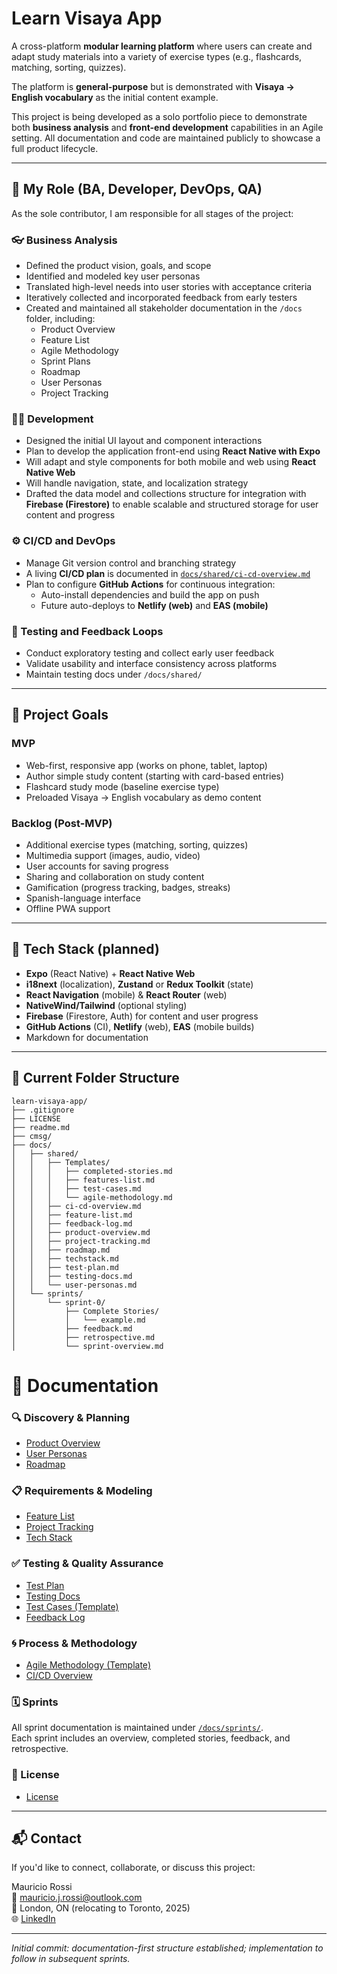 # Learn Visaya App

A cross-platform **modular learning platform** where users can create and adapt study materials into a variety of exercise types (e.g., flashcards, matching, sorting, quizzes).  

The platform is **general-purpose** but is demonstrated with **Visaya → English vocabulary** as the initial content example.  

This project is being developed as a solo portfolio piece to demonstrate both **business analysis** and **front-end development** capabilities in an Agile setting. All documentation and code are maintained publicly to showcase a full product lifecycle.

---

## 🎯 My Role (BA, Developer, DevOps, QA)

As the sole contributor, I am responsible for all stages of the project:

### 👓 Business Analysis
- Defined the product vision, goals, and scope  
- Identified and modeled key user personas  
- Translated high-level needs into user stories with acceptance criteria  
- Iteratively collected and incorporated feedback from early testers  
- Created and maintained all stakeholder documentation in the `/docs` folder, including:
  - Product Overview  
  - Feature List  
  - Agile Methodology  
  - Sprint Plans  
  - Roadmap  
  - User Personas  
  - Project Tracking  

### 🧑‍💻 Development
- Designed the initial UI layout and component interactions  
- Plan to develop the application front-end using **React Native with Expo**  
- Will adapt and style components for both mobile and web using **React Native Web**  
- Will handle navigation, state, and localization strategy  
- Drafted the data model and collections structure for integration with **Firebase (Firestore)** to enable scalable and structured storage for user content and progress  

### ⚙️ CI/CD and DevOps
- Manage Git version control and branching strategy  
- A living **CI/CD plan** is documented in [`docs/shared/ci-cd-overview.md`](docs/shared/ci-cd-overview.md)  
- Plan to configure **GitHub Actions** for continuous integration:
  - Auto-install dependencies and build the app on push  
  - Future auto-deploys to **Netlify (web)** and **EAS (mobile)**  

### 🧪 Testing and Feedback Loops
- Conduct exploratory testing and collect early user feedback  
- Validate usability and interface consistency across platforms  
- Maintain testing docs under `/docs/shared/`  

---

## 📌 Project Goals

### MVP
- Web-first, responsive app (works on phone, tablet, laptop)  
- Author simple study content (starting with card-based entries)  
- Flashcard study mode (baseline exercise type)  
- Preloaded Visaya → English vocabulary as demo content  

### Backlog (Post-MVP)
- Additional exercise types (matching, sorting, quizzes)  
- Multimedia support (images, audio, video)  
- User accounts for saving progress  
- Sharing and collaboration on study content  
- Gamification (progress tracking, badges, streaks)  
- Spanish-language interface  
- Offline PWA support  

---

## 🚀 Tech Stack (planned)
- **Expo** (React Native) + **React Native Web**  
- **i18next** (localization), **Zustand** or **Redux Toolkit** (state)  
- **React Navigation** (mobile) & **React Router** (web)  
- **NativeWind/Tailwind** (optional styling)  
- **Firebase** (Firestore, Auth) for content and user progress  
- **GitHub Actions** (CI), **Netlify** (web), **EAS** (mobile builds)  
- Markdown for documentation  

---

## 📂 Current Folder Structure

```text
learn-visaya-app/
├── .gitignore
├── LICENSE
├── readme.md
├── cmsg/
├── docs/
│   ├── shared/
│   │   ├── Templates/
│   │   │   ├── completed-stories.md
│   │   │   ├── features-list.md
│   │   │   ├── test-cases.md
│   │   │   └── agile-methodology.md
│   │   ├── ci-cd-overview.md
│   │   ├── feature-list.md
│   │   ├── feedback-log.md
│   │   ├── product-overview.md
│   │   ├── project-tracking.md
│   │   ├── roadmap.md
│   │   ├── techstack.md
│   │   ├── test-plan.md
│   │   ├── testing-docs.md
│   │   └── user-personas.md
│   └── sprints/
│       └── sprint-0/
│           ├── Complete Stories/
│           │   └── example.md
│           ├── feedback.md
│           ├── retrospective.md
│           └── sprint-overview.md
```

# 📄 Documentation

### 🔍 Discovery & Planning
- [Product Overview](docs/shared/product-overview.md)  
- [User Personas](docs/shared/user-personas.md)  
- [Roadmap](docs/shared/roadmap.md)  

### 📋 Requirements & Modeling
- [Feature List](docs/shared/feature-list.md)  
- [Project Tracking](docs/shared/project-tracking.md)  
- [Tech Stack](docs/shared/techstack.md)  

### ✅ Testing & Quality Assurance
- [Test Plan](docs/shared/test-plan.md)  
- [Testing Docs](docs/shared/testing-docs.md)  
- [Test Cases (Template)](docs/shared/Templates/test-cases.md)  
- [Feedback Log](docs/shared/feedback-log.md)  

### 🌀 Process & Methodology
- [Agile Methodology (Template)](docs/shared/Templates/agile-methodology.md)  
- [CI/CD Overview](docs/shared/ci-cd-overview)  

### 🗓️ Sprints
All sprint documentation is maintained under [`/docs/sprints/`](docs/sprints/).  
Each sprint includes an overview, completed stories, feedback, and retrospective.  

### 📜 License
- [License](LICENSE)  

---

## 📬 Contact

If you'd like to connect, collaborate, or discuss this project:

Mauricio Rossi  
📧 mauricio.j.rossi@outlook.com  
📍 London, ON (relocating to Toronto, 2025)  
🌐 [LinkedIn](https://www.linkedin.com/in/mauricio-rossi/)  

---

*Initial commit: documentation-first structure established; implementation to follow in subsequent sprints.*
